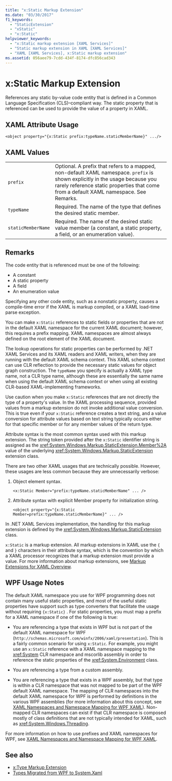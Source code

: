 ```yaml
---
title: "x:Static Markup Extension"
ms.date: "03/30/2017"
f1_keywords: 
  - "StaticExtension"
  - "xStatic"
  - "x:Static"
helpviewer_keywords: 
  - "x:Static markup extension [XAML Services]"
  - "Static markup extension in XAML [XAML Services]"
  - "XAML [XAML Services], x:Static markup extension"
ms.assetid: 056aee79-7cdd-434f-8174-dfc856cad343
---
```

# x:Static Markup Extension

References any static by-value code entity that is defined in a Common Language Specification (CLS)–compliant way. The static property that is referenced can be used to provide the value of a property in XAML.

## XAML Attribute Usage

```xaml
<object property="{x:Static prefix:typeName.staticMemberName}" .../>
```

## XAML Values

| | |
|-|-|
|`prefix`|Optional. A prefix that refers to a mapped, non-default XAML namespace. `prefix` is shown explicitly in the usage because you rarely reference static properties that come from a default XAML namespace. See Remarks.|
|`typeName`|Required. The name of the type that defines the desired static member.|
|`staticMemberName`|Required. The name of the desired static value member (a constant, a static property, a field, or an enumeration value).|

## Remarks

The code entity that is referenced must be one of the following:

- A constant
- A static property
- A field
- An enumeration value

Specifying any other code entity, such as a nonstatic property, causes a compile-time error if the XAML is markup compiled, or a XAML load-time parse exception.

You can make `x:Static` references to static fields or properties that are not in the default XAML namespace for the current XAML document; however, this requires a prefix mapping. XAML namespaces are almost always defined on the root element of the XAML document.

The lookup operations for static properties can be performed by .NET XAML Services and its XAML readers and XAML writers, when they are running with the default XAML schema context. This XAML schema context can use CLR reflection to provide the necessary static values for object graph construction. The `typeName` you specify is actually a XAML type name, not a CLR type name, although these are essentially the same name when using the default XAML schema context or when using all existing CLR-based XAML-implementing frameworks.

Use caution when you make `x:Static` references that are not directly the type of a property's value. In the XAML processing sequence, provided values from a markup extension do not invoke additional value conversion. This is true even if your `x:Static` reference creates a text string, and a value conversion for attribute values based on text string typically occurs either for that specific member or for any member values of the return type.

Attribute syntax is the most common syntax used with this markup extension. The string token provided after the `x:Static` identifier string is assigned as the <xref:System.Windows.Markup.StaticExtension.Member%2A> value of the underlying <xref:System.Windows.Markup.StaticExtension> extension class.

There are two other XAML usages that are technically possible. However, these usages are less common because they are unnecessarily verbose:

01. Object element syntax.

    ```xaml
    <x:Static Member="prefix:typeName.staticMemberName" ... />
    ```

02. Attribute syntax with explicit Member property for initialization string.

    ```xaml
    <object property="{x:Static Member=prefix:typeName.staticMemberName}" ... />
    ```

In .NET XAML Services implementation, the handling for this markup extension is defined by the <xref:System.Windows.Markup.StaticExtension> class.

`x:Static` is a markup extension. All markup extensions in XAML use the `{` and `}` characters in their attribute syntax, which is the convention by which a XAML processor recognizes that a markup extension must provide a value. For more information about markup extensions, see [Markup Extensions for XAML Overview](markup-extensions-overview.md).

## WPF Usage Notes

The default XAML namespace you use for WPF programming does not contain many useful static properties, and most of the useful static properties have support such as type converters that facilitate the usage without requiring `{x:Static}` . For static properties, you must map a prefix for a XAML namespace if one of the following is true:

- You are referencing a type that exists in WPF but is not part of the default XAML namespace for WPF (`http://schemas.microsoft.com/winfx/2006/xaml/presentation`). This is a fairly common scenario for using `x:Static`. For example, you might use an `x:Static` reference with a XAML namespace mapping to the <xref:System> CLR namespace and mscorlib assembly in order to reference the static properties of the <xref:System.Environment> class.

- You are referencing a type from a custom assembly.

- You are referencing a type that exists in a WPF assembly, but that type is within a CLR namespace that was not mapped to be part of the WPF default XAML namespace. The mapping of CLR namespaces into the default XAML namespace for WPF is performed by definitions in the various WPF assemblies (for more information about this concept, see [XAML Namespaces and Namespace Mapping for WPF XAML](../../framework/wpf/advanced/xaml-namespaces-and-namespace-mapping-for-wpf-xaml.md)). Non-mapped CLR namespaces can exist if that CLR namespace is composed mostly of class definitions that are not typically intended for XAML, such as <xref:System.Windows.Threading>.

For more information on how to use prefixes and XAML namespaces for WPF, see [XAML Namespaces and Namespace Mapping for WPF XAML](../../framework/wpf/advanced/xaml-namespaces-and-namespace-mapping-for-wpf-xaml.md).

## See also

- [x:Type Markup Extension](xtype-markup-extension.md)
- [Types Migrated from WPF to System.Xaml](../../framework/wpf/advanced/types-migrated-from-wpf-to-system.md)
